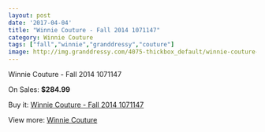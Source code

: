 ```yaml
---
layout: post
date: '2017-04-04'
title: "Winnie Couture - Fall 2014 1071147"
category: Winnie Couture
tags: ["fall","winnie","granddressy","couture"]
image: http://img.granddressy.com/4075-thickbox_default/winnie-couture-fall-2014-1071147.jpg
---
```

Winnie Couture - Fall 2014 1071147

On Sales: **$284.99**
<a href="https://www.granddressy.com/en/winnie-couture/3446-winnie-couture-fall-2014-1071147.html"><amp-img layout="responsive" width="600" height="600" src="//img.granddressy.com/4075-thickbox_default/winnie-couture-fall-2014-1071147.jpg" alt="Winnie Couture - Fall 2014 1071147 0" /></a>

Buy it: [Winnie Couture - Fall 2014 1071147](https://www.granddressy.com/en/winnie-couture/3446-winnie-couture-fall-2014-1071147.html "Winnie Couture - Fall 2014 1071147")

View more: [Winnie Couture](https://www.granddressy.com/en/179-winnie-couture "Winnie Couture")